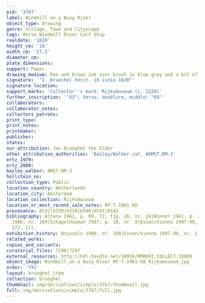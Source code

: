 ```yaml
---
pid: '3767'
label: Windmill on a Busy River
object_type: Drawing
genre: Village, Town and Cityscape
tags: Horse Windmill River Cart Ship
realdate: '1620'
height_cm: '18'
width_cm: '27.3'
diameter_cm: 
plate_dimensions: 
support: Paper
drawing_medium: Pen and brown ink over brush in blue grey and a bit of blue
signature: '"I. Bruechel Fecit. 18 ivnio 1620"'
signature_location: 
support_marks: 'Collector''s mark: Rijksmuseum (L. 2228)'
further_inscription: '"63"; Verso, doublure, middle: "69"'
collaborators: 
collaborator_notes: 
collectors_patrons: 
print_type: 
print_notes: 
printmaker: 
publisher: 
states: 
our_attribution: Jan Brueghel the Elder
other_attribution_authorities: 'Bailey/Walker cat. #AMST.RM.3'
ertz_1979: 
ertz_2008: 
bailey_walker: AMST.RM.3
hollstein_no: 
collection_type: Public
location_country: Netherlands
location_city: Amsterdam
location_collection: Rijksmuseum
location_or_most_recent_sale_notes: RP-T-1961-68
provenance: 6537|6538|6539|6540|6541|6542
bibliography: Altena 1961, p. 69, 72, fig. 16, nr. 24|Winner 1961, p. 240, note 113|Brussels
  1980, nr. 169|Schapelhouman 1987, p. 18, nr. 9|Essen/Vienna 1997-98, p. 474-6, nr.
  172, ill.
exhibition_history: Brussels 1980, nr. 169|Essen/Vienna 1997-98, nr. 172
related_works: 
copies_and_variants: 
curatorial_files: 7296|7297
external_resources: http://hdl.handle.net/10934/RM0001.COLLECT.28009
object_image: Windmill_on_a_Busy_River_RP-T-1961-68_Rijksmuseum.jpg
order: '791'
layout: brueghel_item
collection: brueghel
thumbnail: img/derivatives/simple/3767/thumbnail.jpg
full: img/derivatives/simple/3767/full.jpg
---
```

